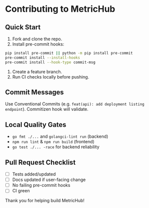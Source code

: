 # Contributing to MetricHub

## Quick Start

1. Fork and clone the repo.
1. Install pre-commit hooks:

```bash
pip install pre-commit || python -m pip install pre-commit
pre-commit install --install-hooks
pre-commit install --hook-type commit-msg
```

1. Create a feature branch.
1. Run CI checks locally before pushing.

## Commit Messages

Use Conventional Commits (e.g. `feat(api): add deployment listing endpoint`). Commitizen hook will validate.

## Local Quality Gates

- `go fmt ./...` and `golangci-lint run` (backend)
- `npm run lint` & `npm run build` (frontend)
- `go test ./... -race` for backend reliability

## Pull Request Checklist

- [ ] Tests added/updated
- [ ] Docs updated if user-facing change
- [ ] No failing pre-commit hooks
- [ ] CI green

Thank you for helping build MetricHub!
